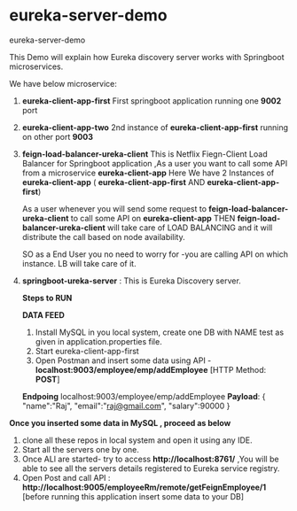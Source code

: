 # eureka-server-demo
eureka-server-demo


This Demo will explain how Eureka discovery server works with Springboot microservices.

We have below microservice:

1. **eureka-client-app-first**  First springboot application running one **9002** port
2. **eureka-client-app-two**    2nd instance of **eureka-client-app-first** running on other port **9003**
3. **feign-load-balancer-ureka-client**   This is Netflix Fiegn-Client Load Balancer for Springboot application ,As a user you want to call some API from a microservice **eureka-client-app**
   Here We have 2 Instances of **eureka-client-app** ( **eureka-client-app-first** AND **eureka-client-app-first**)

   As a user whenever you will send some request to **feign-load-balancer-ureka-client** to call some API on **eureka-client-app** THEN **feign-load-balancer-ureka-client** will take care of LOAD BALANCING and it will distribute the call based on node availability.

   SO as a End User you no need to worry for -you are calling API on which instance. LB will take care of it.
   
5. **springboot-ureka-server** : This is Eureka Discovery server.


   **Steps to RUN**

   **DATA FEED**

    1. Install MySQL in you local system, create one DB with NAME test as given in application.properties file.
    2. Start eureka-client-app-first
    3. Open Postman and insert some data using API - **localhost:9003/employee/emp/addEmployee**  [HTTP Method: **POST**]
  
     **Endpoing** localhost:9003/employee/emp/addEmployee
     **Payload**:
       {
        "name":"Raj",
        "email":"raj@gmail.com",
        "salary":90000
      }


  **Once you inserted some data in MySQL , proceed as below**

   1. clone all these repos in local system and open it using any IDE.
   2. Start all the servers one by one.
   3. Once ALl are started- try to access **http://localhost:8761/**  ,You will be able to see all the servers details registered to Eureka service registry.
   4. Open Post and call API : **http://localhost:9005/employeeRm/remote/getFeignEmployee/1**   [before running this application insert some data to your DB]

      
  
      
  
      

   
